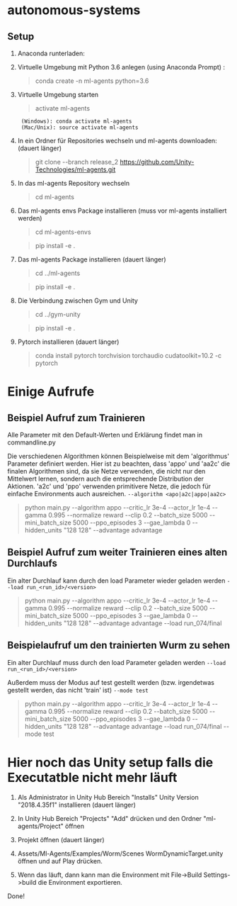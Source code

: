 # autonomous-systems

## Setup
1. Anaconda runterladen:
1. Virtuelle Umgebung mit Python 3.6 anlegen (using Anaconda Prompt)  :

   > conda create -n ml-agents python=3.6

1. Virtuelle Umgebung starten

   > activate ml-agents
 
        (Windows): conda activate ml-agents  
        (Mac/Unix): source activate ml-agents

1. In ein Ordner für Repositories wechseln und ml-agents downloaden: (dauert länger)

   > git clone --branch release_2 https://github.com/Unity-Technologies/ml-agents.git

1. In das ml-agents Repository wechseln
   
   > cd ml-agents

1. Das ml-agents envs Package installieren (muss vor ml-agents installiert werden)

   > cd ml-agents-envs

   > pip install -e .

1. Das ml-agents Package installieren (dauert länger)

   > cd ../ml-agents

   > pip install -e .

1. Die Verbindung zwischen Gym und Unity 

   > cd ../gym-unity

   > pip install -e .

1. Pytorch installieren (dauert länger)

   > conda install pytorch torchvision torchaudio cudatoolkit=10.2 -c pytorch

# Einige Aufrufe

## Beispiel Aufruf zum Trainieren

Alle Parameter mit den Default-Werten und Erklärung findet man in commandline.py 

Die verschiedenen Algorithmen können Beispielweise mit dem 'algorithmus' Parameter definiert werden. 
Hier ist zu beachten, dass 'appo' und 'aa2c' die finalen Algorithmen sind, da sie Netze verwenden, die nicht nur den Mittelwert lernen, sondern auch die entsprechende Distribution der Aktionen. 'a2c' und 'ppo' verwenden primitivere Netze, die jedoch für einfache Environments auch ausreichen. 
```--algorithm <apo|a2c|appo|aa2c>```

> python main.py --algorithm appo --critic_lr 3e-4 --actor_lr 1e-4 --gamma 0.995 --normalize reward  --clip 0.2 --batch_size 5000 --mini_batch_size 5000 --ppo_episodes 3 --gae_lambda 0 --hidden_units "128 128" --advantage advantage

## Beispiel Aufruf zum weiter Trainieren eines alten Durchlaufs

Ein alter Durchlauf kann durch den load Parameter wieder geladen werden 
```--load run_<run_id>/<version> ```

> python main.py --algorithm appo --critic_lr 3e-4 --actor_lr 1e-4 --gamma 0.995 --normalize reward  --clip 0.2 --batch_size 5000 --mini_batch_size 5000 --ppo_episodes 3 --gae_lambda 0 --hidden_units "128 128" --advantage advantage --load run_074/final 

## Beispielaufruf um den trainierten Wurm zu sehen

Ein alter Durchlauf muss durch den load Parameter geladen werden 
```--load run_<run_id>/<version>```

Außerdem muss der Modus auf test gestellt werden (bzw. irgendetwas gestellt werden, das nicht 'train' ist)
```--mode test```

> python main.py --algorithm appo --critic_lr 3e-4 --actor_lr 1e-4 --gamma 0.995 --normalize reward  --clip 0.2 --batch_size 5000 --mini_batch_size 5000 --ppo_episodes 3 --gae_lambda 0 --hidden_units "128 128" --advantage advantage --load run_074/final --mode test


# Hier noch das Unity setup falls die Executatble nicht mehr läuft 

1. Als Administrator in Unity Hub Bereich "Installs"  Unity Version "2018.4.35f1" installieren (dauert länger)

1. In Unity Hub Bereich "Projects" "Add" drücken und den Ordner "ml-agents/Project" öffnen

1. Projekt öffnen (dauert länger)

1. Assets/Ml-Agents/Examples/Worm/Scenes WormDynamicTarget.unity öffnen und auf Play drücken.

1. Wenn das läuft, dann kann man die Environment mit File->Build Settings->build die Environment exportieren.

Done!

